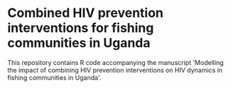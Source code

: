# Combined HIV prevention interventions for fishing communities in Uganda
This repository contains R code accompanying the manuscript 'Modelling the impact of combining HIV prevention interventions on HIV dynamics in fishing communities in Uganda'.
